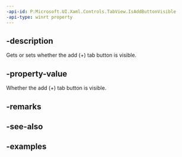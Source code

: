 ```yaml
---
-api-id: P:Microsoft.UI.Xaml.Controls.TabView.IsAddButtonVisible
-api-type: winrt property
---
```


## -description

Gets or sets whether the add (+) tab button is visible. 

## -property-value

Whether the add (+) tab button is visible. 

## -remarks

## -see-also

## -examples

